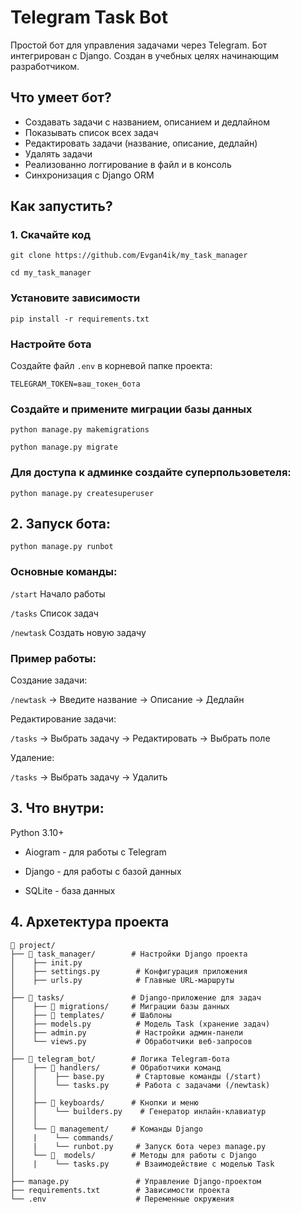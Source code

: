 # Telegram Task Bot

Простой бот для управления задачами через Telegram. Бот интегрирован с Django. Создан в учебных целях начинающим разработчиком.

## Что умеет бот?
-  Создавать задачи с названием, описанием и дедлайном
-  Показывать список всех задач
-  Редактировать задачи (название, описание, дедлайн)
-  Удалять задачи
-  Реализованно логгирование в файл и в консоль
-  Синхронизация с Django ORM


## Как запустить?

### 1. Скачайте код
```
git clone https://github.com/Evgan4ik/my_task_manager
```
```
cd my_task_manager
```
### Установите зависимости
```
pip install -r requirements.txt
```
### Настройте бота

Создайте файл `.env` в корневой папке проекта:
```
TELEGRAM_TOKEN=ваш_токен_бота
```
### Создайте и примените миграции базы данных
```
python manage.py makemigrations

python manage.py migrate
```
### Для доступа к админке создайте суперпользоветеля:
```
python manage.py createsuperuser
```

## 2. Запуск бота:
```
python manage.py runbot
```
### Основные команды:

`/start`	  Начало работы

`/tasks`	  Список задач

`/newtask`	Создать новую задачу

### Пример работы:

Создание задачи:

`/newtask` → Введите название → Описание → Дедлайн

Редактирование задачи:

`/tasks` → Выбрать задачу → Редактировать → Выбрать поле

Удаление:

`/tasks` → Выбрать задачу → Удалить


## 3. Что внутри:

Python 3.10+

- Aiogram - для работы с Telegram

- Django - для работы с базой данных

- SQLite - база данных

## 4. Архетектура проекта
```
📁 project/
├── 📁 task_manager/        # Настройки Django проекта
│    ├── init.py
│    ├── settings.py        # Конфигурация приложения
│    ├── urls.py            # Главные URL-маршруты
│
├── 📁 tasks/               # Django-приложение для задач
│    ├── 📁 migrations/     # Миграции базы данных
│    ├── 📁 templates/      # Шаблоны
│    ├── models.py          # Модель Task (хранение задач)
│    ├── admin.py           # Настройки админ-панели
│    └── views.py           # Обработчики веб-запросов
│
├── 📁 telegram_bot/        # Логика Telegram-бота
│    ├── 📁 handlers/       # Обработчики команд
│    │    ├── base.py       # Стартовые команды (/start)
│    │    └── tasks.py      # Работа с задачами (/newtask)
│    │
│    ├── 📁 keyboards/      # Кнопки и меню
│    │    └── builders.py    # Генератор инлайн-клавиатур
│    │
│    └── 📁 management/     # Команды Django
│    |    └── commands/
│    |    └── runbot.py     # Запуск бота через manage.py
│    └── 📁  models/        # Методы для работы с Django
│    |    └── tasks.py      # Взаимодействие с моделью Task
│
├── manage.py               # Управление Django-проектом
├── requirements.txt        # Зависимости проекта
└── .env                    # Переменные окружения
```
